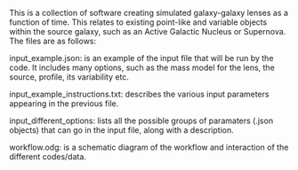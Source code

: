 This is a collection of software creating simulated galaxy-galaxy lenses as a function of time.
This relates to existing point-like and variable objects within the source galaxy, such as an Active Galactic Nucleus or Supernova.
The files are as follows:


input_example.json:
is an example of the input file that will be run by the code. It includes many options, such as the mass model for the lens, the source, profile, its variability etc.

input_example_instructions.txt:
describes the various input parameters appearing in the previous file.

input_different_options:
lists all the possible groups of paramaters (.json objects) that can go in the input file, along with a description.

workflow.odg:
is a schematic diagram of the workflow and interaction of the different codes/data.